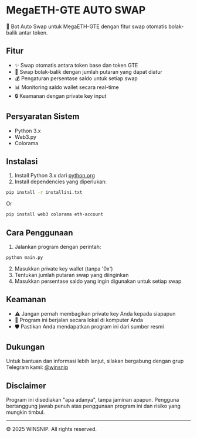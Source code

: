 # MegaETH-GTE AUTO SWAP

🚀 Bot Auto Swap untuk MegaETH-GTE dengan fitur swap otomatis bolak-balik antar token.

## Fitur

- ✨ Swap otomatis antara token base dan token GTE
- 🔄 Swap bolak-balik dengan jumlah putaran yang dapat diatur
- 💰 Pengaturan persentase saldo untuk setiap swap
- 📊 Monitoring saldo wallet secara real-time
- 🔒 Keamanan dengan private key input

## Persyaratan Sistem

- Python 3.x
- Web3.py
- Colorama

## Instalasi

1. Install Python 3.x dari [python.org](https://python.org)
2. Install dependencies yang diperlukan:
```bash
pip install -r installini.txt
```
Or 
```bash
pip install web3 colorama eth-account
```

## Cara Penggunaan

1. Jalankan program dengan perintah:
```bash
python main.py
```

2. Masukkan private key wallet (tanpa '0x')
3. Tentukan jumlah putaran swap yang diinginkan
4. Masukkan persentase saldo yang ingin digunakan untuk setiap swap

## Keamanan

- ⚠️ Jangan pernah membagikan private key Anda kepada siapapun
- 🔐 Program ini berjalan secara lokal di komputer Anda
- 🛡️ Pastikan Anda mendapatkan program ini dari sumber resmi

## Dukungan

Untuk bantuan dan informasi lebih lanjut, silakan bergabung dengan grup Telegram kami:
[@winsnip](https://t.me/winsnip)

## Disclaimer

Program ini disediakan "apa adanya", tanpa jaminan apapun. Pengguna bertanggung jawab penuh atas penggunaan program ini dan risiko yang mungkin timbul.

---
© 2025 WINSNIP. All rights reserved.
